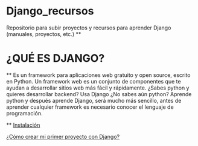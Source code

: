 # Django_recursos
Repositorio para subir proyectos y recursos para aprender Django (manuales, proyectos, etc.)
**

# ¿QUÉ ES DJANGO?

**
Es un framework para aplicaciones web gratuito y open source, escrito en Python. Un framework web es un conjunto de componentes que te ayudan a desarrollar sitios web más fácil y rápidamente.
¿Sabes python y quieres desarrollar backend? Usa Django
¿No sabes aún python? Aprende python y después aprende Django, será mucho más sencillo, antes de aprender cualquier framework es necesario conocer el lenguaje de programación.

**
[Instalación]()

[¿Cómo crear mi primer proyecto con Django?]()
